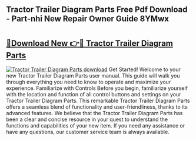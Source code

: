## Tractor Trailer Diagram Parts Free Pdf Download - Part-nhi New Repair Owner Guide 8YMwx

# <h2><a href="http://dfjuk2j.blite.top/?on=Tractor+Trailer+Diagram+Parts">🔗Download New 👉🔴 Tractor Trailer Diagram Parts</a></h2>

[![Tractor Trailer Diagram Parts download](https://i.imgur.com/lujVjoI.png)](http://dfjuk2j.blite.top/?on=Tractor+Trailer+Diagram+Parts)
Get Started! Welcome to your new Tractor Trailer Diagram Parts user manual. This guide will walk you through everything you need to know to operate and maximize your experience. Familiarize with Controls Before you begin, familiarize yourself with the location and function of all control buttons and settings on your Tractor Trailer Diagram Parts. This remarkable Tractor Trailer Diagram Parts offers a seamless blend of functionality and user-friendliness, thanks to its advanced features. We believe that the Tractor Trailer Diagram Parts has been a clear and concise resource in your quest to understand the functions and capabilities of your new item. If you need any assistance or have any questions, our customer service team is always available.
